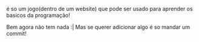 é so um jogo(dentro de um website) que pode ser usado para aprender os basicos da programação!

Bem agora não tem nada :| Mas se querer adicionar algo é so mandar um commit!
